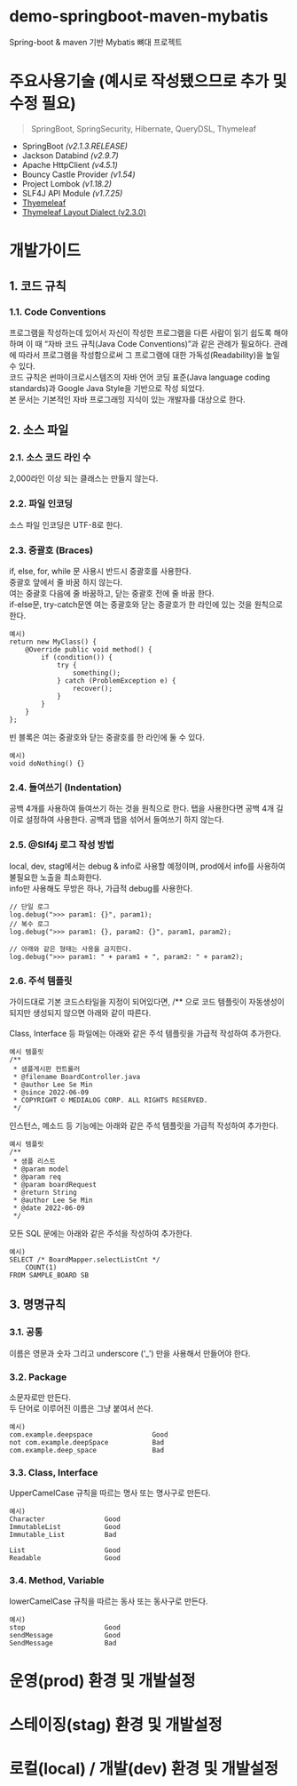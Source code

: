# demo-springboot-maven-mybatis
Spring-boot &amp; maven 기반 Mybatis 뼈대 프로젝트



# 주요사용기술 (예시로 작성됐으므로 추가 및 수정 필요)
> SpringBoot, SpringSecurity, Hibernate, QueryDSL, Thymeleaf
* SpringBoot _(v2.1.3.RELEASE)_
* Jackson Databind _(v2.9.7)_
* Apache HttpClient _(v4.5.1)_
* Bouncy Castle Provider _(v1.54)_
* Project Lombok _(v1.18.2)_
* SLF4J API Module _(v1.7.25)_
* [Thyemeleaf](https://www.thymeleaf.org/)
* [Thymeleaf Layout Dialect (v2.3.0)](https://ultraq.github.io/thymeleaf-layout-dialect/)

# 개발가이드
## 1. 코드 규칙
### 1.1. Code Conventions
프로그램을 작성하는데 있어서 자신이 작성한 프로그램을 다른 사람이 읽기 쉽도록 해야 하며 이 때 “자바 코드 규칙(Java Code Conventions)”과 같은 관례가 필요하다. 관례에 따라서 프로그램을 작성함으로써 그 프로그램에 대한 가독성(Readability)을 높일 수 있다.<br>
코드 규칙은 썬마이크로시스템즈의 자바 언어 코딩 표준(Java language coding standards)과 Google Java Style을 기반으로 작성 되었다.<br>
본 문서는 기본적인 자바 프로그래밍 지식이 있는 개발자를 대상으로 한다.

## 2. 소스 파일
### 2.1. 소스 코드 라인 수
2,000라인 이상 되는 클래스는 만들지 않는다.

### 2.2. 파일 인코딩
소스 파일 인코딩은 UTF-8로 한다.

### 2.3. 중괄호 (Braces)
if, else, for, while 문 사용시 반드시 중괄호를 사용한다.<br>
중괄호 앞에서 줄 바꿈 하지 않는다.<br>
여는 중괄호 다음에 줄 바꿈하고, 닫는 중괄호 전에 줄 바꿈 한다.<br>
if-else문, try-catch문엔 여는 중괄호와 닫는 중괄호가 한 라인에 있는 것을 원칙으로 한다.
```
예시)
return new MyClass() {
    @Override public void method() {
        if (condition()) {
            try {
                something();
            } catch (ProblemException e) {
                recover();
            }
        }
    }
};
```
빈 블록은 여는 중괄호와 닫는 중괄호를 한 라인에 둘 수 있다.
```
예시)
void doNothing() {}
```


### 2.4. 들여쓰기 (Indentation)
공백 4개를 사용하여 들여쓰기 하는 것을 원칙으로 한다.
탭을 사용한다면 공백 4개 길이로 설정하여 사용한다.
공백과 탭을 섞어서 들여쓰기 하지 않는다.

### 2.5. @Slf4j 로그 작성 방법
local, dev, stag에서는 debug & info로 사용할 예정이며, prod에서 info를 사용하여 불필요한 노출을 최소화한다.<br>
info만 사용해도 무방은 하나, 가급적 debug를 사용한다.
```
// 단일 로그
log.debug(">>> param1: {}", param1);
// 복수 로그
log.debug(">>> param1: {}, param2: {}", param1, param2);

// 아래와 같은 형태는 사용을 금지한다.
log.debug(">>> param1: " + param1 + ", param2: " + param2);
```

### 2.6. 주석 템플릿
가이드대로 기본 코드스타일을 지정이 되어있다면, /** 으로 코드 템플릿이 자동생성이 되지만 생성되지 않으면 아래와 같이 따른다.<br>
<br>
Class, Interface 등 파일에는 아래와 같은 주석 템플릿을 가급적 작성하여 추가한다.<br>
```
예시 템플릿
/**
 * 샘플게시판 컨트롤러
 * @filename BoardController.java
 * @author Lee Se Min
 * @since 2022-06-09
 * COPYRIGHT © MEDIALOG CORP. ALL RIGHTS RESERVED.
 */
```

인스턴스, 메소드 등 기능에는 아래와 같은 주석 템플릿을 가급적 작성하여 추가한다.
```
예시 템플릿
/**
 * 샘플 리스트
 * @param model
 * @param req
 * @param boardRequest
 * @return String
 * @author Lee Se Min
 * @date 2022-06-09
 */
```

모든 SQL 문에는 아래와 같은 주석을 작성하여 추가한다.
```
예시)
SELECT /* BoardMapper.selectListCnt */
    COUNT(1)
FROM SAMPLE_BOARD SB
```

## 3. 명명규칙
### 3.1. 공통
이름은 영문과 숫자 그리고 underscore (‘_’) 만을 사용해서 만들어야 한다.

### 3.2. Package
소문자로만 만든다.<br>
두 단어로 이루어진 이름은 그냥 붙여서 쓴다.
```
예시)
com.example.deepspace               Good
not com.example.deepSpace           Bad
com.example.deep_space              Bad
```

### 3.3. Class, Interface
UpperCamelCase 규칙을 따르는 명사 또는 명사구로 만든다.
```
예시)
Character               Good
ImmutableList           Good
Immutable_List          Bad

List					Good
Readable				Good
```

### 3.4. Method, Variable
lowerCamelCase 규칙을 따르는 동사 또는 동사구로 만든다.
```
예시)
stop                    Good
sendMessage             Good
SendMessage             Bad
```



# 운영(prod) 환경 및 개발설정

# 스테이징(stag) 환경 및 개발설정

# 로컬(local) / 개발(dev) 환경 및  개발설정






